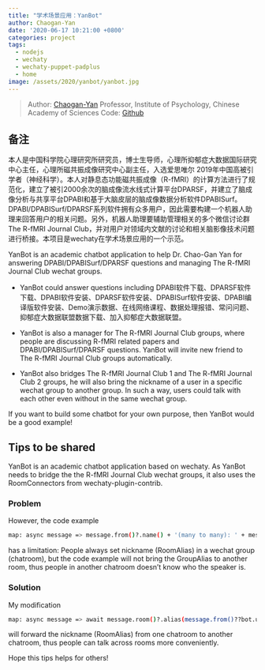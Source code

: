 ```yaml
---
title: "学术场景应用：YanBot"
author: Chaogan-Yan
date: '2020-06-17 10:21:00 +0800'
categories: project
tags:
  - nodejs
  - wechaty
  - wechaty-puppet-padplus
  - home
image: /assets/2020/yanbot/yanbot.jpg 
---
```


> Author: [Chaogan-Yan](https://github.com/Chaogan-Yan) Professor, Institute of Psychology, Chinese Academy of Sciences
> Code: [Github](https://github.com/Chaogan-Yan/YanBot)

## 备注

本人是中国科学院心理研究所研究员，博士生导师，心理所抑郁症大数据国际研究中心主任，心理所磁共振成像研究中心副主任，入选爱思唯尔 2019年中国高被引学者（神经科学）。本人对静息态功能磁共振成像（R-fMRI）的计算方法进行了规范化，建立了被引2000余次的脑成像流水线式计算平台DPARSF，并建立了脑成像分析与共享平台DPABI和基于大脑皮层的脑成像数据分析软件DPABISurf。 DPABI/DPABISurf/DPARSF系列软件拥有众多用户，因此需要构建一个机器人助理来回答用户的相关问题。另外，机器人助理要辅助管理相关的多个微信讨论群The R-fMRI Journal Club，并对用户对领域内文献的讨论和相关脑影像技术问题进行桥接。本项目是wechaty在学术场景应用的一个示范。

YanBot is an academic chatbot application to help Dr. Chao-Gan Yan for answering DPABI/DPABISurf/DPARSF questions and managing The R-fMRI Journal Club wechat groups.

- YanBot could answer questions including DPABI软件下载、DPARSF软件下载、DPABI软件安装、DPARSF软件安装、DPABISurf软件安装、DPABI编译版软件安装、Demo演示数据、在线网络课程、数据处理报错、常问问题、抑郁症大数据联盟数据下载、加入抑郁症大数据联盟。

- YanBot is also a manager for The R-fMRI Journal Club groups, where people are discussing R-fMRI related papers and DPABI/DPABISurf/DPARSF questions. YanBot will invite new friend to The R-fMRI Journal Club groups automatically.

- YanBot also bridges The R-fMRI Journal Club 1 and The R-fMRI Journal Club 2 groups, he will also bring the nickname of a user in a specific wechat group to another group. In such a way, users could talk with each other even without in the same wechat group.

If you want to build some chatbot for your own purpose, then YanBot would be a good example!

## Tips to be shared

YanBot is an academic chatbot application based on wechaty. As YanBot needs to bridge the the R-fMRI Journal Club wechat groups, it also uses the RoomConnectors from wechaty-plugin-contrib.

### Problem

However, the code example

```sh
map: async message => message.from()?.name() + '(many to many): ' + message.text(),
```

has a limitation: People always set nickname (RoomAlias) in a wechat group (chatroom), but the code example will not bring the GroupAlias to another room, thus people in another chatroom doesn’t know who the speaker is.

### Solution

My modification

```sh
map: async message => await message.room()?.alias(message.from()??bot.userSelf()) + '(另群): ' + message.text(),
```

will forward the nickname (RoomAlias) from one chatroom to another chatroom, thus people can talk across rooms more conveniently.

Hope this tips helps for others!
